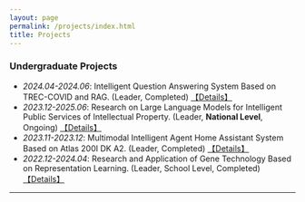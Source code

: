 ```yaml
---
layout: page
permalink: /projects/index.html
title: Projects
---
```


### Undergraduate Projects
- *2024.04-2024.06*: Intelligent Question Answering System Based on TREC-COVID and RAG. (Leader, Completed) <a href="/projects/IQASBTCR/">【Details】</a>
- *2023.12-2025.06*: Research on Large Language Models for Intelligent Public Services of Intellectual Property. (Leader, **National Level**, Ongoing) <a href="/projects/RLLMIPSIP/">【Details】</a>
- *2023.11-2023.12*: Multimodal Intelligent Agent Home Assistant System Based on Atlas 200I DK A2. (Leader, Completed) <a href="/projects/MIAHASBA/">【Details】</a>
- *2022.12-2024.04*: Research and Application of Gene Technology Based on Representation Learning. (Leader, School Level, Completed) <a href="/projects/RAGTBRL/">【Details】</a>

---
